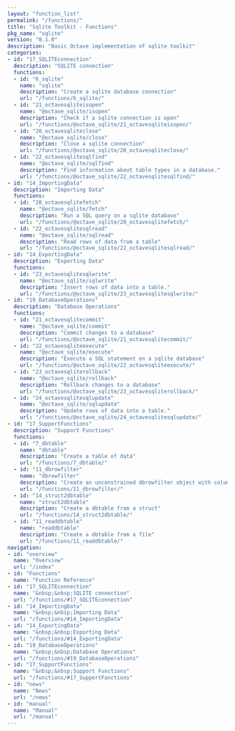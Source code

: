 ```yaml
---
layout: "function_list"
permalink: "/functions/"
title: "Sqlite Toolkit - Functions"
pkg_name: "sqlite"
version: "0.1.0"
description: "Basic Octave implementation of sqlite toolkit"
categories:
- id: "17_SQLITEconnection"
  description: "SQLITE connection"
  functions:
  - id: "6_sqlite"
    name: "sqlite"
    description: "Create a sqlite database connection"
    url: "/functions/6_sqlite/"
  - id: "21_octavesqliteisopen"
    name: "@octave_sqlite/isopen"
    description: "Check if a sqlite connection is open"
    url: "/functions/@octave_sqlite/21_octavesqliteisopen/"
  - id: "20_octavesqliteclose"
    name: "@octave_sqlite/close"
    description: "Close a sqlite connection"
    url: "/functions/@octave_sqlite/20_octavesqliteclose/"
  - id: "22_octavesqlitesqlfind"
    name: "@octave_sqlite/sqlfind"
    description: "Find information about table types in a database."
    url: "/functions/@octave_sqlite/22_octavesqlitesqlfind/"
- id: "14_ImportingData"
  description: "Importing Data"
  functions:
  - id: "20_octavesqlitefetch"
    name: "@octave_sqlite/fetch"
    description: "Run a SQL query on a sqlite database"
    url: "/functions/@octave_sqlite/20_octavesqlitefetch/"
  - id: "22_octavesqlitesqlread"
    name: "@octave_sqlite/sqlread"
    description: "Read rows of data from a table"
    url: "/functions/@octave_sqlite/22_octavesqlitesqlread/"
- id: "14_ExportingData"
  description: "Exporting Data"
  functions:
  - id: "23_octavesqlitesqlwrite"
    name: "@octave_sqlite/sqlwrite"
    description: "Insert rows of data into a table."
    url: "/functions/@octave_sqlite/23_octavesqlitesqlwrite/"
- id: "19_DatabaseOperations"
  description: "Database Operations"
  functions:
  - id: "21_octavesqlitecommit"
    name: "@octave_sqlite/commit"
    description: "Commit changes to a database"
    url: "/functions/@octave_sqlite/21_octavesqlitecommit/"
  - id: "22_octavesqliteexecute"
    name: "@octave_sqlite/execute"
    description: "Execute a SQL statement on a sqlite database"
    url: "/functions/@octave_sqlite/22_octavesqliteexecute/"
  - id: "23_octavesqliterollback"
    name: "@octave_sqlite/rollback"
    description: "Rollback changes to a database"
    url: "/functions/@octave_sqlite/23_octavesqliterollback/"
  - id: "24_octavesqlitesqlupdate"
    name: "@octave_sqlite/sqlupdate"
    description: "Update rows of data into a table."
    url: "/functions/@octave_sqlite/24_octavesqlitesqlupdate/"
- id: "17_SupportFunctions"
  description: "Support Functions"
  functions:
  - id: "7_dbtable"
    name: "dbtable"
    description: "Create a table of data"
    url: "/functions/7_dbtable/"
  - id: "11_dbrowfilter"
    name: "dbrowfilter"
    description: "Create an unconstrained dbrowfilter object with columns names."
    url: "/functions/11_dbrowfilter/"
  - id: "14_struct2dbtable"
    name: "struct2dbtable"
    description: "Create a dbtable from a struct"
    url: "/functions/14_struct2dbtable/"
  - id: "11_readdbtable"
    name: "readdbtable"
    description: "Create a dbtable from a file"
    url: "/functions/11_readdbtable/"
navigation:
- id: "overview"
  name: "Overview"
  url: "/index"
- id: "Functions"
  name: "Function Reference"
- id: "17_SQLITEconnection"
  name: "&nbsp;&nbsp;SQLITE connection"
  url: "/functions/#17_SQLITEconnection"
- id: "14_ImportingData"
  name: "&nbsp;&nbsp;Importing Data"
  url: "/functions/#14_ImportingData"
- id: "14_ExportingData"
  name: "&nbsp;&nbsp;Exporting Data"
  url: "/functions/#14_ExportingData"
- id: "19_DatabaseOperations"
  name: "&nbsp;&nbsp;Database Operations"
  url: "/functions/#19_DatabaseOperations"
- id: "17_SupportFunctions"
  name: "&nbsp;&nbsp;Support Functions"
  url: "/functions/#17_SupportFunctions"
- id: "news"
  name: "News"
  url: "/news"
- id: "manual"
  name: "Manual"
  url: "/manual"
---
```

